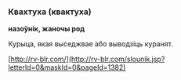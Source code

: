 ### Квахтуха (квактуха)
**назоўнік, жаночы род**

Курыца, якая выседжвае або выводзіць куранят.

<a rel="author">[http://rv-blr.com/](http://rv-blr.com/slounik.jsp?letterId=0&maskId=0&pageId=1382)</a>
